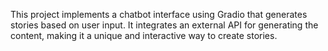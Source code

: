 This project implements a chatbot interface using Gradio that generates stories based on user input. It integrates an external API for generating the content, making it a unique and interactive way to create stories.
